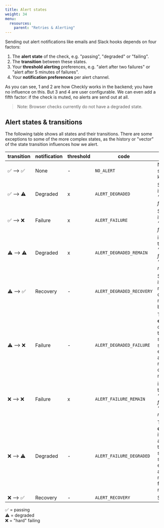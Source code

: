 ```yaml
---
title: Alert states
weight: 34
menu:
  resources:
    parent: "Retries & Alerting"
---
```


Sending out alert notifications like emails and Slack hooks depends on four factors:

1. The **alert state** of the check, e.g. "passing", "degraded" or "failing".
2. The **transition** between these states.
3. Your **threshold alerting** preferences, e.g. "alert after two failures" or "alert after 5 minutes of failures".
4. Your **notification preferences** per alert channel.

As you can see, 1 and 2 are how Checkly works in the backend; you have no influence on this. But 3 and 4 are user configurable.
We can even add a fifth factor: if the check is muted, no alerts are send out at all.

> Note: Browser checks currently do not have a degraded state.

## Alert states & transitions

The following table shows all states and their transitions. There are some exceptions to some of the more complex states, 
as the history or "vector" of the state transition influences how we alert.

| transition | notification | threshold  | code | notes |
|------------|----------|--------------|-------|-----------|
✅ --> ✅ | None |-|`NO_ALERT`| Nothing to see here, keep moving|   
✅ --> ⚠️ | Degraded | x|`ALERT_DEGRADED`|Send directly, if threshold is *"alert after 1 failure"*|
✅ --> ❌ | Failure  |x |`ALERT_FAILURE`|Send directly, if threshold is *"alert after 1 failure"*|
⚠️ --> ⚠️ | Degraded|x |`ALERT_DEGRADED_REMAIN` |i.e. when threshold is *"alert after 2 failures"* or *"after 5 minutes"*| 
⚠️ --> ✅ | Recovery |-|`ALERT_DEGRADED_RECOVERY`|Send but only if you received a degraded notification before|
⚠️ --> ❌ | Failure |-|`ALERT_DEGRADED_FAILURE`|This is an **escalation**, it overrides any threshold setting. We send this even if you already received degraded notifications| 
❌ --> ❌ | Failure | x|`ALERT_FAILURE_REMAIN` |i.e. when threshold is *"alert after 2 failures"* or *"after 5 minutes"*|
❌ --> ⚠️ | Degraded  |-|`ALERT_FAILURE_DEGRADED`|This is a **deescalation**, it overrides any thresholds settings. We send this even if you already received failure notifications|
❌️ --> ✅ | Recovery |-|`ALERT_RECOVERY`|Send directly|

✅  = passing  
⚠️  = degraded  
❌  = "hard" failing  
